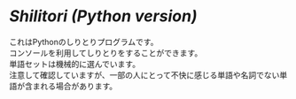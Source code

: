 # <em>Shilitori (Python version)</em>  
これはPythonのしりとりプログラムです。  
コンソールを利用してしりとりをすることができます。  
単語セットは機械的に選んでいます。  
注意して確認していますが、一部の人にとって不快に感じる単語や名詞でない単語が含まれる場合があります。  
